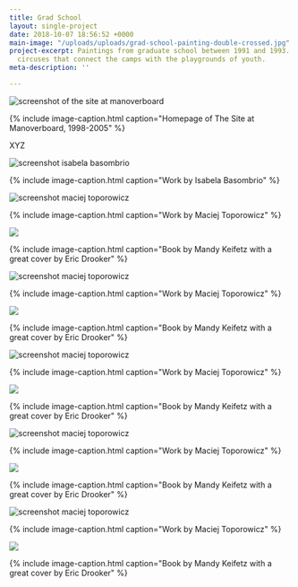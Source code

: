 ```yaml
---
title: Grad School
layout: single-project
date: 2018-10-07 18:56:52 +0000
main-image: "/uploads/uploads/grad-school-painting-double-crossed.jpg"
project-excerpt: Paintings from graduate school between 1991 and 1993. Circles and
  circuses that connect the camps with the playgrounds of youth.
meta-description: ''

---
```

![screenshot of the site at manoverboard](/uploads/uploads/grad-school-painting-double-crossed.jpg)

{% include image-caption.html caption="Homepage of The Site at Manoverboard, 1998-2005" %}

XYZ

<section class="project" markdown="1">

![screenshot isabela basombrio](/uploads/uploads/grad-school-painting-ring.jpg)

{% include image-caption.html caption="Work by Isabela Basombrio" %}

</section>

<section class="project-column-one" markdown="1">

![screenshot maciej toporowicz](/uploads/uploads/grad-school-painting-s.jpg)

{% include image-caption.html caption="Work by Maciej Toporowicz" %}

</section>

<section class="project-column-two" markdown="1">

![](/uploads/uploads/grad-school-painting-cross.jpg)

{% include image-caption.html caption="Book by Mandy Keifetz with a great cover by Eric Drooker" %}

</section>

<section class="project-column-one" markdown="1">

![screenshot maciej toporowicz](/uploads/uploads/grad-school-painting-black-hats-white-hats.jpg)

{% include image-caption.html caption="Work by Maciej Toporowicz" %}

</section>

<section class="project-column-two" markdown="1">

![](/uploads/uploads/grad-school-painting-twins.jpg)

{% include image-caption.html caption="Book by Mandy Keifetz with a great cover by Eric Drooker" %}

</section>

<section class="project-column-one" markdown="1">

![screenshot maciej toporowicz](/uploads/uploads/grad-school-painting-sky.jpg)

{% include image-caption.html caption="Work by Maciej Toporowicz" %}

</section>

<section class="project-column-two" markdown="1">

![](/uploads/uploads/grad-school-painting-z.jpg)

{% include image-caption.html caption="Book by Mandy Keifetz with a great cover by Eric Drooker" %}

</section>

<section class="project-column-one" markdown="1">

![screenshot maciej toporowicz](/uploads/uploads/grad-school-painting-b.jpg)

{% include image-caption.html caption="Work by Maciej Toporowicz" %}

</section>

<section class="project-column-two" markdown="1">

![](/uploads/uploads/grad-school-painting-down.jpg)

{% include image-caption.html caption="Book by Mandy Keifetz with a great cover by Eric Drooker" %}

</section>

<section class="project-column-one" markdown="1">

![screenshot maciej toporowicz](/uploads/uploads/grad-school-painting-empire.jpg)

{% include image-caption.html caption="Work by Maciej Toporowicz" %}

</section>

<section class="project-column-two" markdown="1">

![](/uploads/uploads/grad-school-painting-cross-whole.jpg)

{% include image-caption.html caption="Book by Mandy Keifetz with a great cover by Eric Drooker" %}

</section>